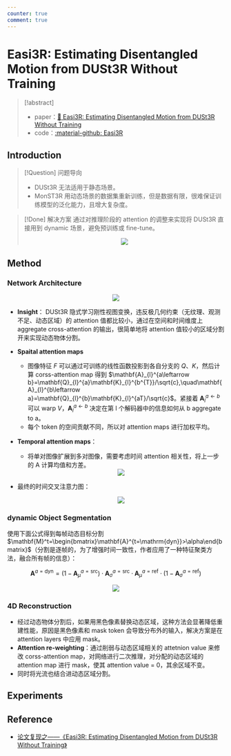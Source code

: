 ```yaml
---
counter: true
comment: true
---
```


# Easi3R: Estimating Disentangled Motion from DUSt3R Without Training

> [!abstract]
> - paper：[:book: Easi3R: Estimating Disentangled Motion from DUSt3R Without Training](https://arxiv.org/abs/2503.24391)
> - code：[:material-github: Easi3R](https://github.com/Inception3D/Easi3R)

## Introduction

> [!Question] 问题导向
> - DUSt3R 无法适用于静态场景。
> - MonST3R 用动态场景的数据集重新训练，但是数据有限，很难保证训练模型的泛化能力，且增大复杂度。

> [!Done] 解决方案
> 通过对推理阶段的 attention 的调整来实现将 DUSt3R 直接用到 dynamic 场景，避免预训练或 fine-tune。
> <center><img src="https://note.jujimeizuo.cn/assets/images/cv/slam/easi3r-0.jpg"></center>

## Method

### Network Architecture

<center><img src="https://note.jujimeizuo.cn/assets/images/cv/slam/easi3r-1.jpg"></center>

- **Insight**： DUSt3R 隐式学习刚性视图变换，违反极几何约束（无纹理、观测不足、动态区域）的 attention 值都比较小，通过在空间和时间维度上 aggregate cross-attention 的输出，很简单地将 attention 值较小的区域分割开来实现动态物体分割。
- **Spaital attention maps**
    - 图像特征 $F$ 可以通过可训练的线性函数投影到各自分支的 $Q、K$，然后计算 corss-attention map 得到 $\mathbf{A}_{l}^{a\leftarrow b}=\mathbf{Q}_{l}^{a}\mathbf{K}_{l}^{b^{T}}/\sqrt{c},\quad\mathbf{A}_{l}^{b\leftarrow a}=\mathbf{Q}_{l}^{b}\mathbf{K}_{l}^{aT}/\sqrt{c}$。紧接着 $\mathbf{A}_{l}^{a\leftarrow b}$ 可以 warp $V$，$\mathbf{A}_{l}^{a\leftarrow b}$ 决定在第 l 个解码器中的信息如何从 b aggregate to a。
    - 每个 token 的空间贡献不同，所以对 attention maps 进行加权平均。
- **Temporal attention maps**：
    - 将单对图像扩展到多对图像，需要考虑时间 attention 相关性，将上一步的 A 计算均值和方差。

    <center><img src="https://note.jujimeizuo.cn/assets/images/cv/slam/easi3r-4.jpg"></center>

- 最终的时间交叉注意力图：

    <center><img src="https://note.jujimeizuo.cn/assets/images/cv/slam/easi3r-2.jpg"></center>

### dynamic Object Segmentation

使用下面公式得到每帧动态目标分割 $\mathbf{M}^t=\begin{bmatrix}\mathbf{A}^{t=\mathrm{dyn}}>\alpha\end{bmatrix}$（分割是逐帧的，为了增强时间一致性，作者应用了一种特征聚类方法，融合所有帧的信息）：

$$
\mathbf{A}^{a=\mathrm{dyn}}=(1-\mathbf{A}_{\mu}^{a=\mathrm{src}})\cdot\mathbf{A}_{\sigma}^{a=\mathrm{src}}\cdot\mathbf{A}_{\mu}^{a=\mathrm{ref}}\cdot(1-\mathbf{A}_{\sigma}^{a=\mathrm{ref}})
$$

<center><img src="https://note.jujimeizuo.cn/assets/images/cv/slam/easi3r-3.jpg"></center>

### 4D Reconstruction

- 经过动态物体分割后，如果用黑色像素替换动态区域，这种方法会显著降低重建性能，原因是黑色像素和 mask token 会导致分布外的输入，解决方案是在 attention layers 中应用 mask。
- **Attention re-weighting**：通过削弱与动态区域相关的 attetnion value 来修改 corss-attention map，对网络进行二次推理，对分配的动态区域的 attention map 进行 mask，使其 attention value = 0，其余区域不变。
- 同时将光流也结合进动态区域分割。

## Experiments

## Reference

- [论文复现之——《Easi3R: Estimating Disentangled Motion from DUSt3R Without Training》](https://kwanwaipang.github.io/Easi3R/)